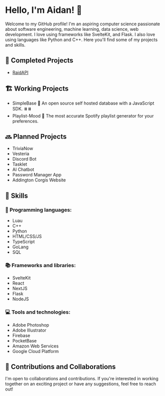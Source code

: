 # Hello, I'm Aidan! 👋

Welcome to my GitHub profile! I'm an aspiring computer science passionate about software engineering, machine learning, data science, web development. I love using frameworks like SvelteKit, and Flask. I also love using languages like Python and C++. Here you'll find some of my projects and skills.

## 🙌 Completed Projects
- [RaidAPI]("https://api.aidanneel.xyz/get-items")

## 🏗️ Working Projects
- SimpleBase 🚀 An open source self hosted database with a JavaScript SDK. ⏸️⏸️
- Playlist-Mood 🎹 The most accurate Spotify playlist generator for your preferences.
  
## 🔜 Planned Projects
  - TriviaNow
  - Vesteria
  - Discord Bot
  - Tasklet
  - AI Chatbot
  - Password Manager App
  - Addington Corgis Website

## 🌱 Skills

### 🤖 Programming languages: 
  - Luau
  - C++
  - Python
  - HTML/CSS/JS
  - TypeScript
  - GoLang
  - SQL

### 📚 Frameworks and libraries: 
  - SvelteKit
  - React
  - NextJS
  - Flask
  - NodeJS

### 💻 Tools and technologies: 
  - Adobe Photoshop
  - Adobe Illustrator
  - Firebase
  - PocketBase
  - Amazon Web Services
  - Google Cloud Platform

## 🤝 Contributions and Collaborations
  I'm open to collaborations and contributions. If you're interested in working together on an exciting project or have any suggestions, feel free to reach out!
